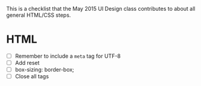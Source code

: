 This is a checklist that the May 2015 UI Design class contributes to about all general HTML/CSS steps.


# HTML
- [ ] Remember to include a `meta` tag for UTF-8
- [ ] Add reset
- [ ] box-sizing: border-box;
- [ ] Close all tags
